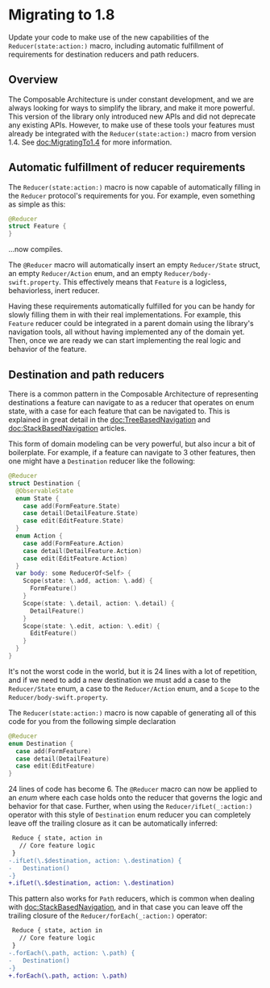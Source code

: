 # Migrating to 1.8

Update your code to make use of the new capabilities of the ``Reducer(state:action:)`` macro,
including automatic fulfillment of requirements for destination reducers and path reducers.

## Overview

The Composable Architecture is under constant development, and we are always looking for ways to
simplify the library, and make it more powerful. This version of the library only introduced new 
APIs and did not deprecate any existing APIs. However, to make use of these tools your features
must already be integrated with the ``Reducer(state:action:)`` macro from version 1.4. See 
<doc:MigratingTo1.4> for more information.

## Automatic fulfillment of reducer requirements

The ``Reducer(state:action:)`` macro is now capable of automatically filling in the ``Reducer`` 
protocol's requirements for you. For example, even something as simple as this:

```swift
@Reducer
struct Feature {
}
```

…now compiles.

The `@Reducer` macro will automatically insert an empty ``Reducer/State`` struct, an empty 
``Reducer/Action`` enum, and an empty ``Reducer/body-swift.property``. This effectively means that
`Feature` is a logicless, behaviorless, inert reducer.

Having these requirements automatically fulfilled for you can be handy for slowly
filling them in with their real implementations. For example, this `Feature` reducer could be
integrated in a parent domain using the library's navigation tools, all without having implemented
any of the domain yet. Then, once we are ready we can start implementing the real logic and
behavior of the feature.

## Destination and path reducers

There is a common pattern in the Composable Architecture of representing destinations a feature
can navigate to as a reducer that operates on enum state, with a case for each feature that can
be navigated to. This is explained in great detail in the <doc:TreeBasedNavigation> and 
<doc:StackBasedNavigation> articles.

This form of domain modeling can be very powerful, but also incur a bit of boilerplate. For example,
if a feature can navigate to 3 other features, then one might have a `Destination` reducer like 
the following:

```swift
@Reducer
struct Destination {
  @ObservableState
  enum State {
    case add(FormFeature.State)
    case detail(DetailFeature.State)
    case edit(EditFeature.State)
  }
  enum Action {
    case add(FormFeature.Action)
    case detail(DetailFeature.Action)
    case edit(EditFeature.Action)  
  }
  var body: some ReducerOf<Self> {
    Scope(state: \.add, action: \.add) {
      FormFeature()
    }
    Scope(state: \.detail, action: \.detail) {
      DetailFeature()
    }
    Scope(state: \.edit, action: \.edit) {
      EditFeature()
    }
  }
}
```

It's not the worst code in the world, but it is 24 lines with a lot of repetition, and if we need
to add a new destination we must add a case to the ``Reducer/State`` enum, a case to the 
``Reducer/Action`` enum, and a ``Scope`` to the ``Reducer/body-swift.property``. 

The ``Reducer(state:action:)`` macro is now capable of generating all of this code for you from
the following simple declaration

```swift
@Reducer
enum Destination {
  case add(FormFeature)
  case detail(DetailFeature)
  case edit(EditFeature) 
}
```

24 lines of code has become 6. The `@Reducer` macro can now be applied to an _enum_ where each
case holds onto the reducer that governs the logic and behavior for that case. Further, when
using the ``Reducer/ifLet(_:action:)`` operator with this style of `Destination` enum reducer
you can completely leave off the trailing closure as it can be automatically inferred:

```diff
 Reduce { state, action in
   // Core feature logic
 }
-.ifLet(\.$destination, action: \.destination) {
-   Destination()
-}
+.ifLet(\.$destination, action: \.destination)
```

This pattern also works for `Path` reducers, which is common when dealing with 
<doc:StackBasedNavigation>, and in that case you can leave off the trailing closure of the
``Reducer/forEach(_:action:)`` operator:

```diff
 Reduce { state, action in
   // Core feature logic
 }
-.forEach(\.path, action: \.path) {
-   Destination()
-}
+.forEach(\.path, action: \.path)
```
